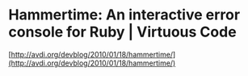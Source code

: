 <!--
id: 341165556
link: http://tumblr.atmos.org/post/341165556/hammertime-an-interactive-error-console-for-ruby
slug: hammertime-an-interactive-error-console-for-ruby
date: Mon Jan 18 2010 09:45:53 GMT-0800 (PST)
publish: 2010-01-018
tags: 
title:   Hammertime: An interactive error console for Ruby  | Virtuous Code
-->


  Hammertime: An interactive error console for Ruby  | Virtuous Code
====================================================================

[http://avdi.org/devblog/2010/01/18/hammertime/](http://avdi.org/devblog/2010/01/18/hammertime/)

